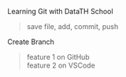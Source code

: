 Learning Git with DataTH School
> save file, add, commit, push

Create Branch
> feature 1 on GitHub \
> feature 2 on VSCode
